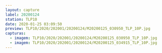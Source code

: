 ```yaml
---
layout: capture
label: 20200124
station: TLP10
date: 2020-01-25 03:09:50
preview: TLP10/2020/202001/20200124/M20200125_030950_TLP_10P.jpg
capturas:
  - imagem: TLP10/2020/202001/20200124/M20200125_030950_TLP_10P.jpg
  - imagem: TLP10/2020/202001/20200124/M20200125_034915_TLP_10P.jpg
---
```

